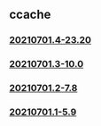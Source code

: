 ## ccache

### [20210701.4-23.20](20210701.4-23.20/index.md)
### [20210701.3-10.0](20210701.3-10.0/index.md)
### [20210701.2-7.8](20210701.2-7.8/index.md)
### [20210701.1-5.9](20210701.1-5.9/index.md)

